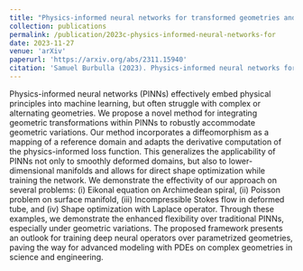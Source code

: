 ```yaml
---
title: "Physics-informed neural networks for transformed geometries and manifolds"
collection: publications
permalink: /publication/2023c-physics-informed-neural-networks-for
date: 2023-11-27
venue: 'arXiv'
paperurl: 'https://arxiv.org/abs/2311.15940'
citation: 'Samuel Burbulla (2023). Physics-informed neural networks for transformed geometries and manifolds. <i>arXiv</i>:2311.15940.'
---
```

Physics-informed neural networks (PINNs) effectively embed physical principles
into machine learning, but often struggle with complex or alternating
geometries. We propose a novel method for integrating geometric transformations
within PINNs to robustly accommodate geometric variations. Our method
incorporates a diffeomorphism as a mapping of a reference domain and adapts the
derivative computation of the physics-informed loss function. This generalizes
the applicability of PINNs not only to smoothly deformed domains, but also to
lower-dimensional manifolds and allows for direct shape optimization while
training the network. We demonstrate the effectivity of our approach on several
problems: (i) Eikonal equation on Archimedean spiral, (ii) Poisson problem on
surface manifold, (iii) Incompressible Stokes flow in deformed tube, and (iv)
Shape optimization with Laplace operator. Through these examples, we demonstrate
the enhanced flexibility over traditional PINNs, especially under geometric
variations. The proposed framework presents an outlook for training deep neural
operators over parametrized geometries, paving the way for advanced modeling
with PDEs on complex geometries in science and engineering.